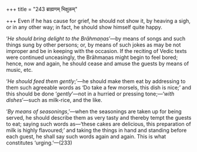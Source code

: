 +++
title = "243 ब्राह्मणम् भिक्षुकम्"

+++
Even if he has cause for grief, he should not show it, by heaving a
sigh, or in any other way; in fact, he should show himself quite happy.

‘*He should bring delight to the Brāhmaṇas*’—by means of songs and such
things sung by other persons; or, by means of such jokes as may be not
improper and be in keeping with the occasion. If the reciting of Vedic
texts were continued unceasingly, the Brāhmaṇas might begin to feel
bored; hence, now and again, he should cease and amuse the guests by
means of music, etc.

‘*He should feed them gently*;’—he should make them eat by addressing to
them such agreeable words as ‘Do take a few morsels, this dish is nice;’
and this should be done ‘*gently*’—not in a hurried or pressing
tone;—‘*with dishes*’—such as milk-rice, and the like.

‘*By means of seasonings*,’—when the seasonings are taken up for being
served, he should describe them as very tasty and thereby tempt the
guests to eat; saying such words as—‘these cakes are delicious, this
preparation of milk is highly flavoured;’ and taking the things in hand
and standing before each guest, he shall say such words again and again.
This is what constitutes ‘urging.’—(233)


